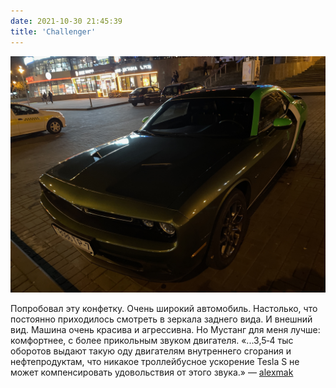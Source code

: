 ```yaml
---
date: 2021-10-30 21:45:39
title: 'Challenger'
---
```


![Обёртка.](IMG_2526.jpg)

Попробовал эту конфетку. Очень широкий автомобиль. Настолько, что постоянно приходилось смотреть в
зеркала заднего вида. И внешний вид. Машина очень красива и агрессивна. Но Мустанг для меня лучше:
комфортнее, с более прикольным звуком двигателя. «...3,5‐4 тыс оборотов выдают такую оду двигателям
внутреннего сгорания и нефтепродуктам, что никакое троллейбусное ускорение Tesla S не может
компенсировать удовольствия от этого звука.» —
[alexmak](https://alexmak.net/2013/11/29/camaro-notes-p5)
